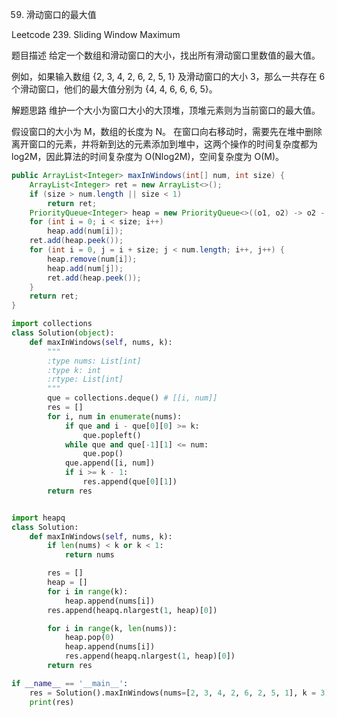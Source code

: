 59. 滑动窗口的最大值

Leetcode 239. Sliding Window Maximum

题目描述
给定一个数组和滑动窗口的大小，找出所有滑动窗口里数值的最大值。

例如，如果输入数组 {2, 3, 4, 2, 6, 2, 5, 1} 及滑动窗口的大小 3，那么一共存在 6 个滑动窗口，他们的最大值分别为 {4, 4, 6, 6, 6, 5}。

解题思路
维护一个大小为窗口大小的大顶堆，顶堆元素则为当前窗口的最大值。

假设窗口的大小为 M，数组的长度为 N。
在窗口向右移动时，需要先在堆中删除离开窗口的元素，并将新到达的元素添加到堆中，这两个操作的时间复杂度都为 log2M，因此算法的时间复杂度为 O(Nlog2M)，空间复杂度为 O(M)。

```java
public ArrayList<Integer> maxInWindows(int[] num, int size) {
    ArrayList<Integer> ret = new ArrayList<>();
    if (size > num.length || size < 1)
        return ret;
    PriorityQueue<Integer> heap = new PriorityQueue<>((o1, o2) -> o2 - o1);  /* 大顶堆 */
    for (int i = 0; i < size; i++)
        heap.add(num[i]);
    ret.add(heap.peek());
    for (int i = 0, j = i + size; j < num.length; i++, j++) {            /* 维护一个大小为 size 的大顶堆 */
        heap.remove(num[i]);
        heap.add(num[j]);
        ret.add(heap.peek());
    }
    return ret;
}
```

```python
import collections
class Solution(object):
    def maxInWindows(self, nums, k):
        """
        :type nums: List[int]
        :type k: int
        :rtype: List[int]
        """
        que = collections.deque() # [[i, num]]
        res = []
        for i, num in enumerate(nums):
            if que and i - que[0][0] >= k:
                que.popleft()
            while que and que[-1][1] <= num:
                que.pop()
            que.append([i, num])
            if i >= k - 1:
                res.append(que[0][1])
        return res


import heapq
class Solution:
    def maxInWindows(self, nums, k):
        if len(nums) < k or k < 1:
            return nums

        res = []
        heap = []
        for i in range(k):
            heap.append(nums[i])
        res.append(heapq.nlargest(1, heap)[0])

        for i in range(k, len(nums)):
            heap.pop(0)
            heap.append(nums[i])
            res.append(heapq.nlargest(1, heap)[0])
        return res

if __name__ == '__main__':
    res = Solution().maxInWindows(nums=[2, 3, 4, 2, 6, 2, 5, 1], k = 3)
    print(res)

```
